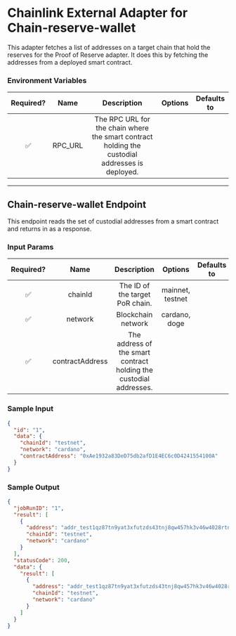 # Chainlink External Adapter for Chain-reserve-wallet

This adapter fetches a list of addresses on a target chain that hold the reserves for the Proof of Reserve adapter. It does this by fetching the
addresses from a deployed smart contract.

### Environment Variables

| Required? |  Name   |                                           Description                                           | Options | Defaults to |
| :-------: | :-----: | :---------------------------------------------------------------------------------------------: | :-----: | :---------: |
|    ✅     | RPC_URL | The RPC URL for the chain where the smart contract holding the custodial addresses is deployed. |         |             |

---

## Chain-reserve-wallet Endpoint

This endpoint reads the set of custodial addresses from a smart contract and returns in as a response.

### Input Params

| Required? |      Name       |                            Description                             |     Options      | Defaults to |
| :-------: | :-------------: | :----------------------------------------------------------------: | :--------------: | :---------: |
|    ✅     |     chainId     |                  The ID of the target PoR chain.                   | mainnet, testnet |             |
|    ✅     |     network     |                         Blockchain network                         |  cardano, doge   |             |
|    ✅     | contractAddress | The address of the smart contract holding the custodial addresses. |                  |             |

### Sample Input

```json
{
  "id": "1",
  "data": {
    "chainId": "testnet",
    "network": "cardano",
    "contractAddress": "0xAe1932a83DeD75db2afD1E4EC6c0D4241554100A"
  }
}
```

### Sample Output

```json
{
  "jobRunID": "1",
  "result": [
    {
      "address": "addr_test1qz87tn9yat3xfutzds43tnj8qw457hk3v46w4028rtnx56v89wjwnrwcvlfm2atvcnnclh3x7thwrl7pgnffaw24mgws0dga4m",
      "chainId": "testnet",
      "network": "cardano"
    }
  ],
  "statusCode": 200,
  "data": {
    "result": [
      {
        "address": "addr_test1qz87tn9yat3xfutzds43tnj8qw457hk3v46w4028rtnx56v89wjwnrwcvlfm2atvcnnclh3x7thwrl7pgnffaw24mgws0dga4m",
        "chainId": "testnet",
        "network": "cardano"
      }
    ]
  }
}
```
